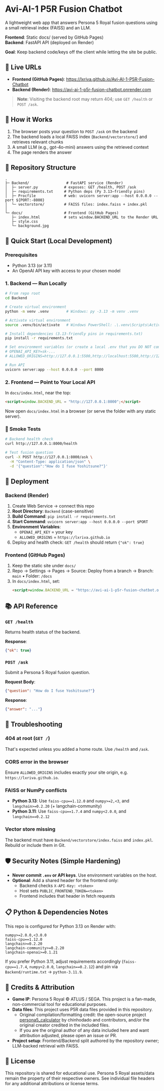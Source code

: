 # Avi-AI-1 P5R Fusion Chatbot

A lightweight web app that answers Persona 5 Royal fusion questions using a small retrieval index (FAISS) and an LLM.

**Frontend**: Static docs/ (served by GitHub Pages)  
**Backend**: FastAPI API (deployed on Render)

**Goal**: Keep backend code/keys off the client while letting the site be public.

## 🔗 Live URLs

- **Frontend (GitHub Pages)**: https://lxriva.github.io/Avi-AI-1-P5R-Fusion-Chatbot
- **Backend (Render)**: https://avi-ai-1-p5r-fusion-chatbot.onrender.com

> **Note**: Visiting the backend root may return 404; use `GET /health` or `POST /ask`.

## 🔧 How it Works

1. The browser posts your question to `POST /ask` on the backend
2. The backend loads a local FAISS index (`Backend/vectorstore/`) and retrieves relevant chunks
3. A small LLM (e.g., gpt-4o-mini) answers using the retrieved context
4. The page renders the answer

## 📁 Repository Structure

```
.
├─ Backend/                 # FastAPI service (Render)
│  ├─ server.py            # exposes: GET /health, POST /ask
│  ├─ requirements.txt     # Python deps (Py 3.13–friendly pins)
│  ├─ Procfile             # web: uvicorn server:app --host 0.0.0.0 --port ${PORT:-8000}
│  └─ vectorstore/         # FAISS files: index.faiss + index.pkl
│
└─ docs/                   # Frontend (GitHub Pages)
   ├─ index.html           # sets window.BACKEND_URL to the Render URL
   ├─ style.css
   └─ background.jpg
```

## 🚀 Quick Start (Local Development)

### Prerequisites

- Python 3.13 (or 3.11)
- An OpenAI API key with access to your chosen model

### 1. Backend — Run Locally

```bash
# From repo root
cd Backend

# Create virtual environment
python -m venv .venv        # Windows: py -3.13 -m venv .venv

# Activate virtual environment
source .venv/bin/activate   # Windows PowerShell: .\.venv\Scripts\Activate.ps1

# Install dependencies (3.13-friendly pins in requirements.txt)
pip install -r requirements.txt

# Set environment variables (or create a local .env that you DO NOT commit)
# OPENAI_API_KEY=sk-...
# ALLOWED_ORIGINS=http://127.0.0.1:5500,http://localhost:5500,http://127.0.0.1:8000,http://localhost:8000

# Run API
uvicorn server:app --host 0.0.0.0 --port 8000
```

### 2. Frontend — Point to Your Local API

In `docs/index.html`, near the top:

```html
<script>window.BACKEND_URL = "http://127.0.0.1:8000";</script>
```

Now open `docs/index.html` in a browser (or serve the folder with any static server).

### 🧪 Smoke Tests

```bash
# Backend health check
curl http://127.0.0.1:8000/health

# Test fusion question
curl -X POST http://127.0.0.1:8000/ask \
  -H "Content-Type: application/json" \
  -d '{"question":"How do I fuse Yoshitsune?"}'
```

## 🚢 Deployment

### Backend (Render)

1. Create Web Service → connect this repo
2. **Root Directory**: `Backend` (case-sensitive)
3. **Build Command**: `pip install -r requirements.txt`
4. **Start Command**: `uvicorn server:app --host 0.0.0.0 --port $PORT`
5. **Environment Variables**:
   - `OPENAI_API_KEY` = your key
   - `ALLOWED_ORIGINS` = `https://lxriva.github.io`
6. Deploy and health check: `GET /health` should return `{"ok": true}`

### Frontend (GitHub Pages)

1. Keep the static site under `docs/`
2. Repo → Settings → Pages → Source: Deploy from a branch → Branch: `main` • Folder: `/docs`
3. In `docs/index.html`, set:
   ```html
   <script>window.BACKEND_URL = "https://avi-ai-1-p5r-fusion-chatbot.onrender.com";</script>
   ```

## 📚 API Reference

### `GET /health`

Returns health status of the backend.

**Response**:
```json
{"ok": true}
```

### `POST /ask`

Submit a Persona 5 Royal fusion question.

**Request Body**:
```json
{"question": "How do I fuse Yoshitsune?"}
```

**Response**:
```json
{"answer": "..."}
```

## 🐛 Troubleshooting

### 404 at root (`GET /`)
That's expected unless you added a home route. Use `/health` and `/ask`.

### CORS error in the browser
Ensure `ALLOWED_ORIGINS` includes exactly your site origin, e.g. `https://lxriva.github.io`.

### FAISS or NumPy conflicts
- **Python 3.13**: Use `faiss-cpu==1.12.0` and `numpy>=2,<3`, and `langchain>=0.2.20` (+ langchain-community)
- **Python 3.11**: Use `faiss-cpu==1.7.4` and `numpy<2.0.0`, and `langchain==0.2.12`

### Vector store missing
The backend must have `Backend/vectorstore/index.faiss` and `index.pkl`. Rebuild or include them in Git.

## 🛡️ Security Notes (Simple Hardening)

- **Never commit `.env` or API keys**. Use environment variables on the host.
- **Optional**: Add a shared header for the frontend only:
  - Backend checks `X-API-Key: <token>`
  - Host sets `PUBLIC_FRONTEND_TOKEN=<token>`
  - Frontend includes that header in fetch requests

## 📋 Python & Dependencies Notes

This repo is configured for Python 3.13 on Render with:

```
numpy>=2.0.0,<3.0.0
faiss-cpu==1.12.0
langchain>=0.2.20
langchain-community>=0.2.20
langchain-openai>=0.1.21
```

If you prefer Python 3.11, adjust requirements accordingly (`faiss-cpu==1.7.4`, `numpy<2.0.0`, `langchain==0.2.12`) and pin via `Backend/runtime.txt` → `python-3.11.9`.

## 🙏 Credits & Attribution

- **Game IP**: Persona 5 Royal © ATLUS / SEGA. This project is a fan-made, non-commercial tool for educational purposes.
- **Data files**: This project uses P5R data files provided in this repository.
  - Original compilation/formatting credit: the open-source project [persona5_calculator](https://github.com/chinhodado/persona5_calculator) by chinhodado and contributors, and/or the original creator credited in the included files.
  - If you are the original author of any data included here and want attribution adjusted, please open an issue or PR.
- **Project setup**: Frontend/Backend split authored by the repository owner; LLM-backed retrieval with FAISS.

## 📄 License

This repository is shared for educational use. Persona 5 Royal assets/data remain the property of their respective owners. See individual file headers for any additional attributions or license terms.
